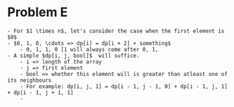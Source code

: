 # Problem E
	- For $1 \times n$, let's consider the case when the first element is $0$
	- $0, 1, 0, \cdots => dp[i] = dp[i + 2] + something$
		- 0, 1, 1, 0 [1 will always come after 0, 1,
	- A simple $dp[i, j, bool]$  will suffice.
		- i => length of the array
		- j => first element
		- bool => whether this element will is greater than atleast one of its neighbours
		- For example: dp[i, j, 1] = dp[i - 1, j - 1, 0] + dp[i - 1, j, 1] + dp[i - 1, j + 1, 1]
		-